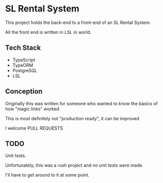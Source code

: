 # SL Rental System 

This project holds the back-end to a front-end of an SL Rental System.

All the front end is written in LSL in world.

## Tech Stack

- TypeScript
- TypeORM
- PostgreSQL
- LSL


## Conception

Originally this was written for someone who wanted to know the basics of how "magic links" worked.

This is most definitely not "production ready", it can be improved

I welcome PULL REQUESTS


## TODO

Unit tests.

Unfortunately, this was a rush project and no unit tests were made.

I'll have to get around to it at some point.